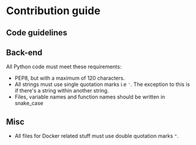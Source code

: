 # Contribution guide

## Code guidelines

## Back-end

All Python code must meet these requirements:

- PEP8, but with a maximum of 120 characters.
- All strings must use single quotation marks i.e `'`. The exception to this is if there's a string within another string.
- Files, variable names and function names should be written in snake_case

## Misc

- All files for Docker related stuff must use double quotation marks `"`.
